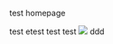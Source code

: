 test homepage
<script>alert("a")</script>
test
etest
test
test
<img src="https://www.sourcetreeapp.com/dam/jcr:6bb63fa2-de51-41f3-aaa5-3e324ee9c74b/Bitbucket-icon-blue.svg?cdnVersion=kr"></img>
ddd
